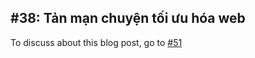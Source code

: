 ## #38: Tản mạn chuyện tối ưu hóa web 

To discuss about this blog post, go to [#51](https://github.com/ngxson/blog-comments/issues/51)

<!-- {"issue":51} -->